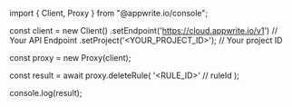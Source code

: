 import { Client, Proxy } from "@appwrite.io/console";

const client = new Client()
    .setEndpoint('https://cloud.appwrite.io/v1') // Your API Endpoint
    .setProject('&lt;YOUR_PROJECT_ID&gt;'); // Your project ID

const proxy = new Proxy(client);

const result = await proxy.deleteRule(
    '<RULE_ID>' // ruleId
);

console.log(result);
